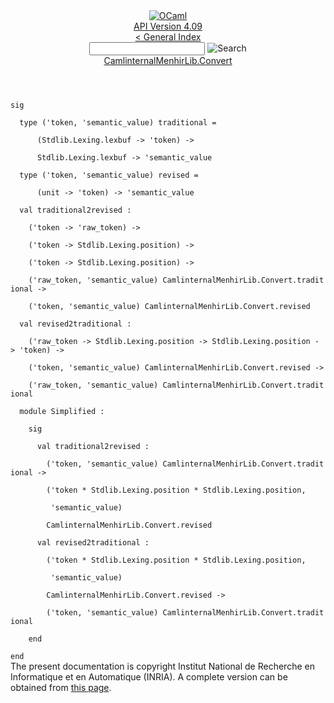 <!-- ((! set title API !)) ((! set documentation !)) ((! set api !)) ((! set nobreadcrumb !)) -->
<div class="api"><header><nav class="toc brand"><a class="brand" href="https://ocaml.org/"><img src="colour-logo-gray.svg" class="svg" alt="OCaml"></a></nav><nav class="toc"><div class="toc_version"><a href="/docs" id="version-select">API Version 4.09</a></div><a href="index.html">&lt; General Index</a><div class="api_search"><input type="text" name="apisearch" id="api_search" oninput="mySearch(false);" onkeypress="this.oninput();" onclick="this.oninput();" onpaste="this.oninput();">
<img src="search_icon.svg" alt="Search" class="svg" onclick="mySearch(false)"></div>
<div id="search_results"></div><div class="toc_title"><a href="CamlinternalMenhirLib.Convert.html">CamlinternalMenhirLib.Convert</a></div><ul></ul></nav></header>
<code class="code"><span class="keyword">sig</span><br>
&nbsp;&nbsp;<span class="keyword">type</span>&nbsp;(<span class="keywordsign">'</span>token,&nbsp;<span class="keywordsign">'</span>semantic_value)&nbsp;traditional&nbsp;=<br>
&nbsp;&nbsp;&nbsp;&nbsp;&nbsp;&nbsp;(<span class="constructor">Stdlib</span>.<span class="constructor">Lexing</span>.lexbuf&nbsp;<span class="keywordsign">-&gt;</span>&nbsp;<span class="keywordsign">'</span>token)&nbsp;<span class="keywordsign">-&gt;</span><br>
&nbsp;&nbsp;&nbsp;&nbsp;&nbsp;&nbsp;<span class="constructor">Stdlib</span>.<span class="constructor">Lexing</span>.lexbuf&nbsp;<span class="keywordsign">-&gt;</span>&nbsp;<span class="keywordsign">'</span>semantic_value<br>
&nbsp;&nbsp;<span class="keyword">type</span>&nbsp;(<span class="keywordsign">'</span>token,&nbsp;<span class="keywordsign">'</span>semantic_value)&nbsp;revised&nbsp;=<br>
&nbsp;&nbsp;&nbsp;&nbsp;&nbsp;&nbsp;(unit&nbsp;<span class="keywordsign">-&gt;</span>&nbsp;<span class="keywordsign">'</span>token)&nbsp;<span class="keywordsign">-&gt;</span>&nbsp;<span class="keywordsign">'</span>semantic_value<br>
&nbsp;&nbsp;<span class="keyword">val</span>&nbsp;traditional2revised&nbsp;:<br>
&nbsp;&nbsp;&nbsp;&nbsp;(<span class="keywordsign">'</span>token&nbsp;<span class="keywordsign">-&gt;</span>&nbsp;<span class="keywordsign">'</span>raw_token)&nbsp;<span class="keywordsign">-&gt;</span><br>
&nbsp;&nbsp;&nbsp;&nbsp;(<span class="keywordsign">'</span>token&nbsp;<span class="keywordsign">-&gt;</span>&nbsp;<span class="constructor">Stdlib</span>.<span class="constructor">Lexing</span>.position)&nbsp;<span class="keywordsign">-&gt;</span><br>
&nbsp;&nbsp;&nbsp;&nbsp;(<span class="keywordsign">'</span>token&nbsp;<span class="keywordsign">-&gt;</span>&nbsp;<span class="constructor">Stdlib</span>.<span class="constructor">Lexing</span>.position)&nbsp;<span class="keywordsign">-&gt;</span><br>
&nbsp;&nbsp;&nbsp;&nbsp;(<span class="keywordsign">'</span>raw_token,&nbsp;<span class="keywordsign">'</span>semantic_value)&nbsp;<span class="constructor">CamlinternalMenhirLib</span>.<span class="constructor">Convert</span>.traditional&nbsp;<span class="keywordsign">-&gt;</span><br>
&nbsp;&nbsp;&nbsp;&nbsp;(<span class="keywordsign">'</span>token,&nbsp;<span class="keywordsign">'</span>semantic_value)&nbsp;<span class="constructor">CamlinternalMenhirLib</span>.<span class="constructor">Convert</span>.revised<br>
&nbsp;&nbsp;<span class="keyword">val</span>&nbsp;revised2traditional&nbsp;:<br>
&nbsp;&nbsp;&nbsp;&nbsp;(<span class="keywordsign">'</span>raw_token&nbsp;<span class="keywordsign">-&gt;</span>&nbsp;<span class="constructor">Stdlib</span>.<span class="constructor">Lexing</span>.position&nbsp;<span class="keywordsign">-&gt;</span>&nbsp;<span class="constructor">Stdlib</span>.<span class="constructor">Lexing</span>.position&nbsp;<span class="keywordsign">-&gt;</span>&nbsp;<span class="keywordsign">'</span>token)&nbsp;<span class="keywordsign">-&gt;</span><br>
&nbsp;&nbsp;&nbsp;&nbsp;(<span class="keywordsign">'</span>token,&nbsp;<span class="keywordsign">'</span>semantic_value)&nbsp;<span class="constructor">CamlinternalMenhirLib</span>.<span class="constructor">Convert</span>.revised&nbsp;<span class="keywordsign">-&gt;</span><br>
&nbsp;&nbsp;&nbsp;&nbsp;(<span class="keywordsign">'</span>raw_token,&nbsp;<span class="keywordsign">'</span>semantic_value)&nbsp;<span class="constructor">CamlinternalMenhirLib</span>.<span class="constructor">Convert</span>.traditional<br>
&nbsp;&nbsp;<span class="keyword">module</span>&nbsp;<span class="constructor">Simplified</span>&nbsp;:<br>
&nbsp;&nbsp;&nbsp;&nbsp;<span class="keyword">sig</span><br>
&nbsp;&nbsp;&nbsp;&nbsp;&nbsp;&nbsp;<span class="keyword">val</span>&nbsp;traditional2revised&nbsp;:<br>
&nbsp;&nbsp;&nbsp;&nbsp;&nbsp;&nbsp;&nbsp;&nbsp;(<span class="keywordsign">'</span>token,&nbsp;<span class="keywordsign">'</span>semantic_value)&nbsp;<span class="constructor">CamlinternalMenhirLib</span>.<span class="constructor">Convert</span>.traditional&nbsp;<span class="keywordsign">-&gt;</span><br>
&nbsp;&nbsp;&nbsp;&nbsp;&nbsp;&nbsp;&nbsp;&nbsp;(<span class="keywordsign">'</span>token&nbsp;*&nbsp;<span class="constructor">Stdlib</span>.<span class="constructor">Lexing</span>.position&nbsp;*&nbsp;<span class="constructor">Stdlib</span>.<span class="constructor">Lexing</span>.position,<br>
&nbsp;&nbsp;&nbsp;&nbsp;&nbsp;&nbsp;&nbsp;&nbsp;&nbsp;<span class="keywordsign">'</span>semantic_value)<br>
&nbsp;&nbsp;&nbsp;&nbsp;&nbsp;&nbsp;&nbsp;&nbsp;<span class="constructor">CamlinternalMenhirLib</span>.<span class="constructor">Convert</span>.revised<br>
&nbsp;&nbsp;&nbsp;&nbsp;&nbsp;&nbsp;<span class="keyword">val</span>&nbsp;revised2traditional&nbsp;:<br>
&nbsp;&nbsp;&nbsp;&nbsp;&nbsp;&nbsp;&nbsp;&nbsp;(<span class="keywordsign">'</span>token&nbsp;*&nbsp;<span class="constructor">Stdlib</span>.<span class="constructor">Lexing</span>.position&nbsp;*&nbsp;<span class="constructor">Stdlib</span>.<span class="constructor">Lexing</span>.position,<br>
&nbsp;&nbsp;&nbsp;&nbsp;&nbsp;&nbsp;&nbsp;&nbsp;&nbsp;<span class="keywordsign">'</span>semantic_value)<br>
&nbsp;&nbsp;&nbsp;&nbsp;&nbsp;&nbsp;&nbsp;&nbsp;<span class="constructor">CamlinternalMenhirLib</span>.<span class="constructor">Convert</span>.revised&nbsp;<span class="keywordsign">-&gt;</span><br>
&nbsp;&nbsp;&nbsp;&nbsp;&nbsp;&nbsp;&nbsp;&nbsp;(<span class="keywordsign">'</span>token,&nbsp;<span class="keywordsign">'</span>semantic_value)&nbsp;<span class="constructor">CamlinternalMenhirLib</span>.<span class="constructor">Convert</span>.traditional<br>
&nbsp;&nbsp;&nbsp;&nbsp;<span class="keyword">end</span><br>
<span class="keyword">end</span></code>
<div class="copyright">The present documentation is copyright Institut National de Recherche en Informatique et en Automatique (INRIA). A complete version can be obtained from <a href="http://caml.inria.fr/pub/docs/manual-ocaml/">this page</a>.</div></div>